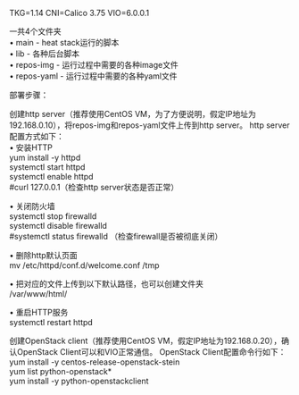 TKG=1.14
CNI=Calico 3.75
VIO=6.0.0.1

一共4个文件夹  
• main - heat stack运行的脚本  
• lib - 各种后台脚本  
• repos-img - 运行过程中需要的各种image文件  
• repos-yaml - 运行过程中需要的各种yaml文件  
  
部署步骤：  
  
创建http server（推荐使用CentOS VM，为了方便说明，假定IP地址为192.168.0.10），将repos-img和repos-yaml文件上传到http server。 http server配置方式如下：  
  • 安装HTTP  
  yum install -y httpd  
  systemctl start httpd  
  systemctl enable httpd  
  #curl 127.0.0.1（检查http server状态是否正常）  
  
• 关闭防火墙  
systemctl stop firewalld  
systemctl disable firewalld  
#systemctl status firewalld （检查firewall是否被彻底关闭）  
  
• 删除http默认页面  
mv /etc/httpd/conf.d/welcome.conf /tmp  
  
• 把对应的文件上传到以下默认路径，也可以创建文件夹  
/var/www/html/  

• 重启HTTP服务  
systemctl restart httpd  
  
创建OpenStack client（推荐使用CentOS VM，假定IP地址为192.168.0.20），确认OpenStack Client可以和VIO正常通信。 OpenStack Client配置命令行如下：  
yum install -y centos-release-openstack-stein  
yum list python-openstack*  
yum install -y python-openstackclient  
